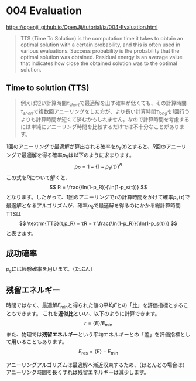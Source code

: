 # 004 Evaluation

<https://openjij.github.io/OpenJij/tutorial/ja/004-Evaluation.html>

> TTS (Time To Solution) is the computation time it takes to obtain an optimal solution with a certain probability, and this is often used in various evaluations. Success probability is the probability that the optimal solution was obtained. Residual energy is an average value that indicates how close the obtained solution was to the optimal solution.

## Time to solution (TTS)

> 例えば短い計算時間$τ_{\textit{short}}$で最適解を出す確率が低くても、その計算時間$τ_\textit{short}$で複数回アニーリングをした方が、より長い計算時間$τ_\textit{long}$を1回行うよりも計算時間が短くて済むかもしれません。なので計算時間を考慮するには単純にアニーリング時間を比較するだけでは不十分なことがあります。

1回のアニーリングで最適解が算出される確率を$p_s(τ)$とすると、$R$回のアニーリングで最適解を得る確率$p_R$は以下のように求まります。
$$
  p_R = 1-\left\{1-p_s(τ)\right\}^R
$$
この式を$R$について解くと、
$$
  R = \frac{\ln(1-p_R)}{\ln(1-p_s(τ))}
$$
となります。したがって、1回のアニーリングで$τ$の計算時間をかけて確率$p_s(τ)$で最適解となるアルゴリズムが、確率$p_R$で最適解を得るのにかかる総計算時間$\textrm{TTS}$は
$$
  \textrm{TTS}(τ,p_R) = τR = τ \frac{\ln(1-p_R)}{\ln(1-p_s(τ))}
$$
と表せます。

## 成功確率

$p_s$には経験確率を用います。（たぶん）

## 残留エネルギー

時間ではなく、最適解$E_\textrm{min}$と得られた値の平均$E$との「比」を評価指標とすることもできます。
これを**近似比**といい、以下のように計算できます。
$$
  r = \langle E \rangle / E_\textrm{min}
$$
また、物理では**残留エネルギー**という平均エネルギーとの「差」を評価指標として用いることもあります。
$$
  E_\textrm{res} = \langle E \rangle - E_\textrm{min}
$$

アニーリングアルゴリズムは最適解へ漸近収束するため、（ほとんどの場合は）アニーリング時間を長くすれば残留エネルギーは減少します。


